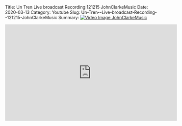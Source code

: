 Title: Un Tren  Live broadcast Recording  121215 JohnClarkeMusic
Date: 2020-03-13
Category: Youtube
Slug: Un-Tren--Live-broadcast-Recording--121215-JohnClarkeMusic
Summary: <a href="/Un-Tren--Live-broadcast-Recording--121215-JohnClarkeMusic.html/"><img src="https://i.ytimg.com/vi/vFHhNWbz5Qg/hqdefault.jpg" alt="Video Image JohnClarkeMusic"></a>

<iframe width="560" height="315" src="https://www.youtube.com/embed/vFHhNWbz5Qg" title="YouTube video player" frameborder="0" allow="accelerometer; autoplay; clipboard-write; encrypted-media; gyroscope; picture-in-picture" allowfullscreen></iframe>

